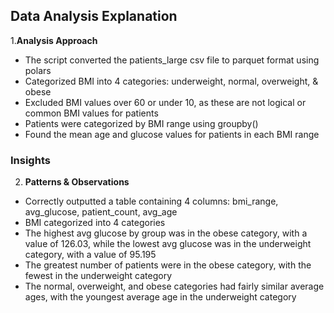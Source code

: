 ## Data Analysis Explanation
1.**Analysis Approach**
- The script converted the patients_large csv file to parquet format using polars
- Categorized BMI into 4 categories: underweight, normal, overweight, & obese
- Excluded BMI values over 60 or under 10, as these are not logical or common BMI values for patients
- Patients were categorized by BMI range using groupby()
- Found the mean age and glucose values for patients in each BMI range

### Insights
2. **Patterns & Observations**
- Correctly outputted a table containing 4 columns: bmi_range, avg_glucose, patient_count, avg_age
- BMI categorized into 4 categories
- The highest avg glucose by group was in the obese category, with a value of 126.03, while the lowest avg glucose was in the underweight category, with a value of 95.195
- The greatest number of patients were in the obese category, with the fewest in the underweight category
- The normal, overweight, and obese categories had fairly similar average ages, with the youngest average age in the underweight category